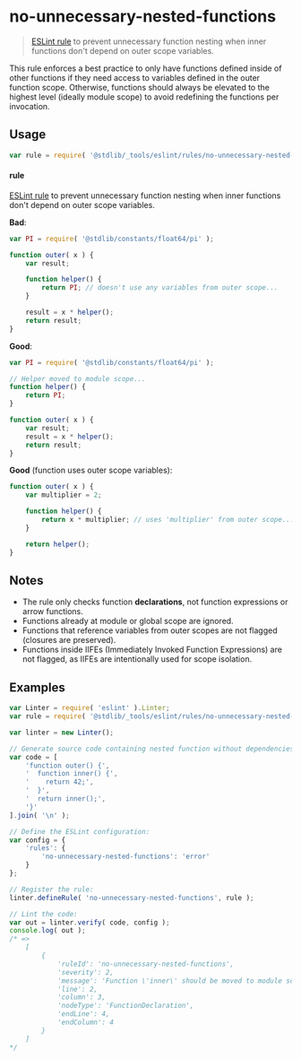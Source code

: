 <!--

@license Apache-2.0

Copyright (c) 2025 The Stdlib Authors.

Licensed under the Apache License, Version 2.0 (the "License");
you may not use this file except in compliance with the License.
You may obtain a copy of the License at

   http://www.apache.org/licenses/LICENSE-2.0

Unless required by applicable law or agreed to in writing, software
distributed under the License is distributed on an "AS IS" BASIS,
WITHOUT WARRANTIES OR CONDITIONS OF ANY KIND, either express or implied.
See the License for the specific language governing permissions and
limitations under the License.

-->

# no-unnecessary-nested-functions

> [ESLint rule][eslint-rules] to prevent unnecessary function nesting when inner functions don't depend on outer scope variables.

<section class="intro">

This rule enforces a best practice to only have functions defined inside of other functions if they need access to variables defined in the outer function scope. Otherwise, functions should always be elevated to the highest level (ideally module scope) to avoid redefining the functions per invocation.

</section>

<!-- /.intro -->

<section class="usage">

## Usage

```javascript
var rule = require( '@stdlib/_tools/eslint/rules/no-unnecessary-nested-functions' );
```

#### rule

[ESLint rule][eslint-rules] to prevent unnecessary function nesting when inner functions don't depend on outer scope variables.

**Bad**:

<!-- eslint-disable stdlib/no-unnecessary-nested-functions -->

```javascript
var PI = require( '@stdlib/constants/float64/pi' );

function outer( x ) {
    var result;

    function helper() {
        return PI; // doesn't use any variables from outer scope...
    }

    result = x * helper();
    return result;
}
```

**Good**:

```javascript
var PI = require( '@stdlib/constants/float64/pi' );

// Helper moved to module scope...
function helper() {
    return PI;
}

function outer( x ) {
    var result;
    result = x * helper();
    return result;
}
```

**Good** (function uses outer scope variables):

```javascript
function outer( x ) {
    var multiplier = 2;

    function helper() {
        return x * multiplier; // uses 'multiplier' from outer scope...
    }

    return helper();
}
```

</section>

<!-- /.usage -->

<section class="notes">

## Notes

-   The rule only checks function **declarations**, not function expressions or arrow functions.
-   Functions already at module or global scope are ignored.
-   Functions that reference variables from outer scopes are not flagged (closures are preserved).
-   Functions inside IIFEs (Immediately Invoked Function Expressions) are not flagged, as IIFEs are intentionally used for scope isolation.

</section>

<!-- /.notes -->

<section class="examples">

## Examples

<!-- eslint no-undef: "error" -->

```javascript
var Linter = require( 'eslint' ).Linter;
var rule = require( '@stdlib/_tools/eslint/rules/no-unnecessary-nested-functions' );

var linter = new Linter();

// Generate source code containing nested function without dependencies:
var code = [
    'function outer() {',
    '  function inner() {',
    '    return 42;',
    '  }',
    '  return inner();',
    '}'
].join( '\n' );

// Define the ESLint configuration:
var config = {
    'rules': {
        'no-unnecessary-nested-functions': 'error'
    }
};

// Register the rule:
linter.defineRule( 'no-unnecessary-nested-functions', rule );

// Lint the code:
var out = linter.verify( code, config );
console.log( out );
/* =>
    [
        {
            'ruleId': 'no-unnecessary-nested-functions',
            'severity': 2,
            'message': 'Function \'inner\' should be moved to module scope.',
            'line': 2,
            'column': 3,
            'nodeType': 'FunctionDeclaration',
            'endLine': 4,
            'endColumn': 4
        }
    ]
*/
```

</section>

<!-- /.examples -->

<!-- Section for related `stdlib` packages. Do not manually edit this section, as it is automatically populated. -->

<section class="related">

</section>

<!-- /.related -->

<!-- Section for all links. Make sure to keep an empty line after the `section` element and another before the `/section` close. -->

<section class="links">

[eslint-rules]: https://eslint.org/docs/developer-guide/working-with-rules

</section>

<!-- /.links -->
